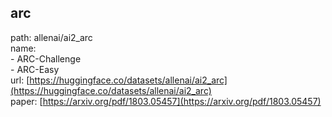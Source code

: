 ## arc
path: allenai/ai2_arc  
name:  
    - ARC-Challenge  
    - ARC-Easy  
url: [https://huggingface.co/datasets/allenai/ai2_arc](https://huggingface.co/datasets/allenai/ai2_arc)  
paper: [https://arxiv.org/pdf/1803.05457](https://arxiv.org/pdf/1803.05457)  
